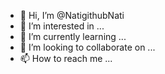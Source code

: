 - 👋 Hi, I’m @NatigithubNati
- 👀 I’m interested in ...
- 🌱 I’m currently learning ...
- 💞️ I’m looking to collaborate on ...
- 📫 How to reach me ...

<!---
NatigithubNati/NatigithubNati is a ✨ special ✨ repository because its `README.md` (this file) appears on your GitHub profile.
You can click the Preview link to take a look at your changes.
--->
